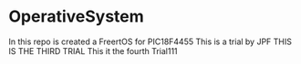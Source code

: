 # OperativeSystem
In this repo is created a FreertOS for PIC18F4455
This is a trial by JPF
THIS IS THE THIRD TRIAL
This it the fourth Trial111
